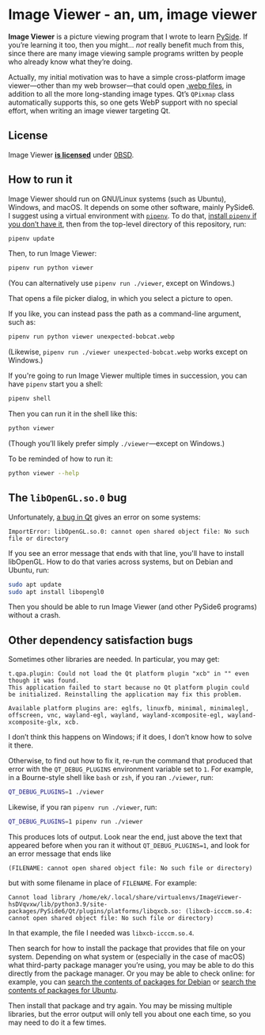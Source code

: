 <!--
  Copyright (c) 2021 Eliah Kagan

  Permission to use, copy, modify, and/or distribute this software for any
  purpose with or without fee is hereby granted.

  THE SOFTWARE IS PROVIDED "AS IS" AND THE AUTHOR DISCLAIMS ALL WARRANTIES WITH
  REGARD TO THIS SOFTWARE INCLUDING ALL IMPLIED WARRANTIES OF MERCHANTABILITY
  AND FITNESS. IN NO EVENT SHALL THE AUTHOR BE LIABLE FOR ANY SPECIAL, DIRECT,
  INDIRECT, OR CONSEQUENTIAL DAMAGES OR ANY DAMAGES WHATSOEVER RESULTING FROM
  LOSS OF USE, DATA OR PROFITS, WHETHER IN AN ACTION OF CONTRACT, NEGLIGENCE OR
  OTHER TORTIOUS ACTION, ARISING OUT OF OR IN CONNECTION WITH THE USE OR
  PERFORMANCE OF THIS SOFTWARE.
-->

# Image Viewer - an, um, image viewer

**Image Viewer** is a picture viewing program that I wrote to learn
[PySide](https://www.qt.io/qt-for-python). If you&rsquo;re learning it too,
then you might&hellip; *not* really benefit much from this, since there are
many image viewing sample programs written by people who already know what
they&rsquo;re doing.

Actually, my initial motivation was to have a simple cross-platform image
viewer&mdash;other than my web browser&mdash;that could open [.webp
files](https://en.wikipedia.org/wiki/WebP), in addition to all the more
long-standing image types. Qt&rsquo;s `QPixmap` class automatically supports
this, so one gets WebP support with no special effort, when writing an image
viewer targeting Qt.

## License

Image Viewer [**is licensed**](LICENSE) under
[0BSD](https://spdx.org/licenses/0BSD.html).

## How to run it

Image Viewer should run on GNU/Linux systems (such as Ubuntu), Windows, and
macOS. It depends on some other software, mainly PySide6. I suggest using a
virtual environment with [`pipenv`](https://pypi.org/project/pipenv/). To do
that, [install `pipenv` if you don&rsquo;t have it](getting-pipenv.md), then
from the top-level directory of this repository, run:

```bash
pipenv update
```

Then, to run Image Viewer:

```bash
pipenv run python viewer
```

(You can alternatively use `pipenv run ./viewer`, except on Windows.)

That opens a file picker dialog, in which you select a picture to open.

If you like, you can instead pass the path as a command-line argument, such as:

```bash
pipenv run python viewer unexpected-bobcat.webp
```

(Likewise, `pipenv run ./viewer unexpected-bobcat.webp` works except on
Windows.)

If you're going to run Image Viewer multiple times in succession, you can have
`pipenv` start you a shell:

```bash
pipenv shell
```

Then you can run it in the shell like this:

```bash
python viewer
```

(Though you&rsquo;ll likely prefer simply `./viewer`&mdash;except on Windows.)

To be reminded of how to run it:

```bash
python viewer --help
```

## The `libOpenGL.so.0` bug

Unfortunately, [a bug in Qt](https://bugreports.qt.io/browse/PYSIDE-1547) gives
an error on some systems:

```text
ImportError: libOpenGL.so.0: cannot open shared object file: No such file or directory
```

If you see an error message that ends with that line, you'll have to install
libOpenGL. How to do that varies across systems, but on Debian and Ubuntu, run:

```bash
sudo apt update
sudo apt install libopengl0
```

Then you should be able to run Image Viewer (and other PySide6 programs)
without a crash.

## Other dependency satisfaction bugs

Sometimes other libraries are needed. In particular, you may get:

```text
t.qpa.plugin: Could not load the Qt platform plugin "xcb" in "" even though it was found.
This application failed to start because no Qt platform plugin could be initialized. Reinstalling the application may fix this problem.

Available platform plugins are: eglfs, linuxfb, minimal, minimalegl, offscreen, vnc, wayland-egl, wayland, wayland-xcomposite-egl, wayland-xcomposite-glx, xcb.
```

I don&rsquo;t think this happens on Windows; if it does, I don&rsquo;t know how
to solve it there.

Otherwise, to find out how to fix it, re-run the command that produced that
error with the `QT_DEBUG_PLUGINS` environment variable set to `1`. For example,
in a Bourne-style shell like `bash` or `zsh`, if you ran `./viewer`, run:

```bash
QT_DEBUG_PLUGINS=1 ./viewer
```

Likewise, if you ran `pipenv run ./viewer`, run:

```bash
QT_DEBUG_PLUGINS=1 pipenv run ./viewer
```

This produces lots of output. Look near the end, just above the text that appeared before when you ran it without `QT_DEBUG_PLUGINS=1`, and look for an error message that ends like

```text
(FILENAME: cannot open shared object file: No such file or directory)
```

but with some filename in place of `FILENAME`. For example:

```text
Cannot load library /home/ek/.local/share/virtualenvs/ImageViewer-hsDVqvxw/lib/python3.9/site-packages/PySide6/Qt/plugins/platforms/libqxcb.so: (libxcb-icccm.so.4: cannot open shared object file: No such file or directory)
```

In that example, the file I needed was `libxcb-icccm.so.4`.

Then search for how to install the package that provides that file on your
system. Depending on what system or (especially in the case of macOS) what
third-party package manager you&rsquo;re using, you may be able to do this
directly from the package manager. Or you may be able to check online: for
example, you can [search the contents of packages for
Debian](https://www.debian.org/distrib/packages#search_contents) or [search the
contents of packages for Ubuntu](https://packages.ubuntu.com/#search_contents).

Then install that package and try again. You may be missing multiple libraries,
but the error output will only tell you about one each time, so you may need to
do it a few times.
